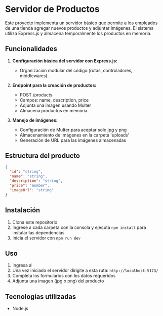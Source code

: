 # Servidor de Productos

Este proyecto implementa un servidor básico que permite a los empleados de una tienda agregar nuevos productos y adjuntar imágenes. El sistema utiliza Express.js y almacena temporalmente los productos en memoria.

## Funcionalidades

1. **Configuración básica del servidor con Express.js:**
   - Organización modular del código (rutas, controladores, middlewares).
2. **Endpoint para la creación de productos:**

   - POST /products
   - Campos: name, description, price
   - Adjunta una imagen usando Multer
   - Almacena productos en memoria

3. **Manejo de imágenes:**
   - Configuración de Multer para aceptar solo jpg y png
   - Almacenamiento de imágenes en la carpeta 'uploads'
   - Generación de URL para las imágenes almacenadas

## Estructura del producto

```json
{
  "id": "string",
  "name": "string",
  "description": "string",
  "price": "number",
  "imageUrl": "string"
}
```

## Instalación

1. Clona este repositorio
2. Ingrese a cada carpeta con la consola y ejecuta `npm install` para instalar las dependencias
3. Inicia el servidor con `npm run dev`

## Uso

1. Ingresa al
2. Una vez iniciado el servidor dirigite a esta ruta: `http://localhost:5173/`
3. Completa los formularios con los datos requeridos
4. Adjunta una imagen (jpg o png) del producto

## Tecnologías utilizadas

- Node.js
